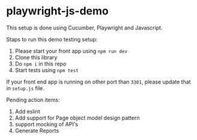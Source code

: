 # playwright-js-demo

This setup is done using Cucumber, Playwright and Javascript.

Staps to run this demo testing setup:
1. Please start your front app using `npm run dev`
2. Clone this library
3. Do `npm i` in this repo
4. Start tests using `npm test`

If your front end app is running on other port than `3301`, please update that in `setup.js` file.

Pending action items:
1. Add eslint
2. Add support for Page object model design pattern
3. support mocking of API's
4. Generate Reports
